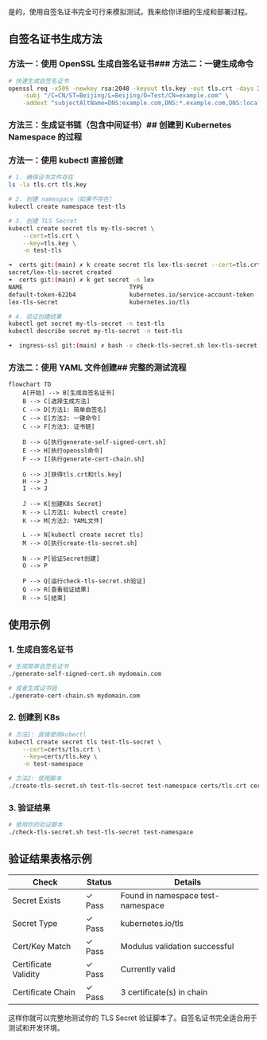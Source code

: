 是的，使用自签名证书完全可行来模拟测试。我来给你详细的生成和部署过程。

## 自签名证书生成方法

### 方法一：使用 OpenSSL 生成自签名证书### 方法二：一键生成命令

```bash
# 快速生成自签名证书
openssl req -x509 -newkey rsa:2048 -keyout tls.key -out tls.crt -days 365 -nodes \
    -subj "/C=CN/ST=Beijing/L=Beijing/O=Test/CN=example.com" \
    -addext "subjectAltName=DNS:example.com,DNS:*.example.com,DNS:localhost"
```

### 方法三：生成证书链（包含中间证书）## 创建到 Kubernetes Namespace 的过程

### 方法一：使用 kubectl 直接创建

```bash
# 1. 确保证书文件存在
ls -la tls.crt tls.key

# 2. 创建 namespace（如果不存在）
kubectl create namespace test-tls

# 3. 创建 TLS Secret
kubectl create secret tls my-tls-secret \
    --cert=tls.crt \
    --key=tls.key \
    -n test-tls

➜  certs git:(main) ✗ k create secret tls lex-tls-secret --cert=tls.crt --key=tls.key -n lex
secret/lex-tls-secret created
➜  certs git:(main) ✗ k get secret -n lex
NAME                              TYPE                                  DATA   AGE
default-token-622b4               kubernetes.io/service-account-token   3      223d
lex-tls-secret                    kubernetes.io/tls                     2      10s

# 4. 验证创建结果
kubectl get secret my-tls-secret -n test-tls
kubectl describe secret my-tls-secret -n test-tls

➜  ingress-ssl git:(main) ✗ bash -x check-tls-secret.sh lex-tls-secret lex
```

### 方法二：使用 YAML 文件创建## 完整的测试流程

```mermaid
flowchart TD
    A[开始] --> B[生成自签名证书]
    B --> C[选择生成方法]
    C --> D[方法1: 简单自签名]
    C --> E[方法2: 一键命令]
    C --> F[方法3: 证书链]
    
    D --> G[执行generate-self-signed-cert.sh]
    E --> H[执行openssl命令]
    F --> I[执行generate-cert-chain.sh]
    
    G --> J[获得tls.crt和tls.key]
    H --> J
    I --> J
    
    J --> K[创建K8s Secret]
    K --> L[方法1: kubectl create]
    K --> M[方法2: YAML文件]
    
    L --> N[kubectl create secret tls]
    M --> O[执行create-tls-secret.sh]
    
    N --> P[验证Secret创建]
    O --> P
    
    P --> Q[运行check-tls-secret.sh验证]
    Q --> R[查看验证结果]
    R --> S[结束]
```

## 使用示例

### 1. 生成自签名证书
```bash
# 生成简单自签名证书
./generate-self-signed-cert.sh mydomain.com

# 或者生成证书链
./generate-cert-chain.sh mydomain.com
```

### 2. 创建到 K8s
```bash
# 方法1: 直接使用kubectl
kubectl create secret tls test-tls-secret \
    --cert=certs/tls.crt \
    --key=certs/tls.key \
    -n test-namespace

# 方法2: 使用脚本
./create-tls-secret.sh test-tls-secret test-namespace certs/tls.crt certs/tls.key
```

### 3. 验证结果
```bash
# 使用你的验证脚本
./check-tls-secret.sh test-tls-secret test-namespace
```

## 验证结果表格示例

| Check | Status | Details |
|-------|--------|---------|
| Secret Exists | ✓ Pass | Found in namespace test-namespace |
| Secret Type | ✓ Pass | kubernetes.io/tls |
| Cert/Key Match | ✓ Pass | Modulus validation successful |
| Certificate Validity | ✓ Pass | Currently valid |
| Certificate Chain | ✓ Pass | 3 certificate(s) in chain |

这样你就可以完整地测试你的 TLS Secret 验证脚本了。自签名证书完全适合用于测试和开发环境。